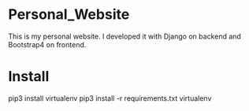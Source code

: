 # Personal_Website

This is my personal website. I developed it with Django on backend and Bootstrap4 on frontend.

# Install

pip3 install virtualenv
pip3 install -r requirements.txt
virtualenv
